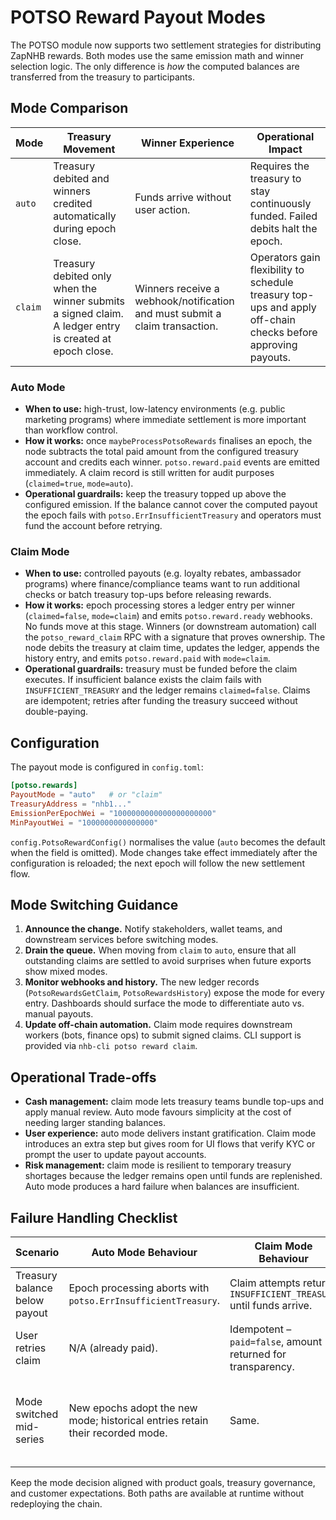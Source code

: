 # POTSO Reward Payout Modes

The POTSO module now supports two settlement strategies for distributing ZapNHB rewards. Both modes use the same emission
math and winner selection logic. The only difference is *how* the computed balances are transferred from the treasury to
participants.

## Mode Comparison

| Mode  | Treasury Movement | Winner Experience | Operational Impact |
|-------|-------------------|-------------------|--------------------|
| `auto`  | Treasury debited and winners credited automatically during epoch close. | Funds arrive without user action. | Requires the treasury to stay continuously funded. Failed debits halt the epoch. |
| `claim` | Treasury debited only when the winner submits a signed claim. A ledger entry is created at epoch close. | Winners receive a webhook/notification and must submit a claim transaction. | Operators gain flexibility to schedule treasury top-ups and apply off-chain checks before approving payouts. |

### Auto Mode

* **When to use:** high-trust, low-latency environments (e.g. public marketing programs) where immediate settlement is
  more important than workflow control.
* **How it works:** once `maybeProcessPotsoRewards` finalises an epoch, the node subtracts the total paid amount from the
  configured treasury account and credits each winner. `potso.reward.paid` events are emitted immediately. A claim record is
  still written for audit purposes (`claimed=true`, `mode=auto`).
* **Operational guardrails:** keep the treasury topped up above the configured emission. If the balance cannot cover the
  computed payout the epoch fails with `potso.ErrInsufficientTreasury` and operators must fund the account before retrying.

### Claim Mode

* **When to use:** controlled payouts (e.g. loyalty rebates, ambassador programs) where finance/compliance teams want to run
  additional checks or batch treasury top-ups before releasing rewards.
* **How it works:** epoch processing stores a ledger entry per winner (`claimed=false`, `mode=claim`) and emits
  `potso.reward.ready` webhooks. No funds move at this stage. Winners (or downstream automation) call the
  `potso_reward_claim` RPC with a signature that proves ownership. The node debits the treasury at claim time, updates the
  ledger, appends the history entry, and emits `potso.reward.paid` with `mode=claim`.
* **Operational guardrails:** treasury must be funded before the claim executes. If insufficient balance exists the claim
  fails with `INSUFFICIENT_TREASURY` and the ledger remains `claimed=false`. Claims are idempotent; retries after funding the
  treasury succeed without double-paying.

## Configuration

The payout mode is configured in `config.toml`:

```toml
[potso.rewards]
PayoutMode = "auto"   # or "claim"
TreasuryAddress = "nhb1..."
EmissionPerEpochWei = "1000000000000000000000"
MinPayoutWei = "1000000000000000"
```

`config.PotsoRewardConfig()` normalises the value (`auto` becomes the default when the field is omitted). Mode changes take
effect immediately after the configuration is reloaded; the next epoch will follow the new settlement flow.

## Mode Switching Guidance

1. **Announce the change.** Notify stakeholders, wallet teams, and downstream services before switching modes.
2. **Drain the queue.** When moving from `claim` to `auto`, ensure that all outstanding claims are settled to avoid surprises
   when future exports show mixed modes.
3. **Monitor webhooks and history.** The new ledger records (`PotsoRewardsGetClaim`, `PotsoRewardsHistory`) expose the mode for
   every entry. Dashboards should surface the mode to differentiate auto vs. manual payouts.
4. **Update off-chain automation.** Claim mode requires downstream workers (bots, finance ops) to submit signed claims. CLI
   support is provided via `nhb-cli potso reward claim`.

## Operational Trade-offs

* **Cash management:** claim mode lets treasury teams bundle top-ups and apply manual review. Auto mode favours simplicity at
  the cost of needing larger standing balances.
* **User experience:** auto mode delivers instant gratification. Claim mode introduces an extra step but gives room for UI flows
  that verify KYC or prompt the user to update payout accounts.
* **Risk management:** claim mode is resilient to temporary treasury shortages because the ledger remains open until funds are
  replenished. Auto mode produces a hard failure when balances are insufficient.

## Failure Handling Checklist

| Scenario | Auto Mode Behaviour | Claim Mode Behaviour | Operator Action |
|----------|--------------------|----------------------|-----------------|
| Treasury balance below payout | Epoch processing aborts with `potso.ErrInsufficientTreasury`. | Claim attempts return `INSUFFICIENT_TREASURY` until funds arrive. | Fund treasury, rerun claim/epoch. |
| User retries claim | N/A (already paid). | Idempotent – `paid=false`, amount returned for transparency. | Inform user no additional action is needed. |
| Mode switched mid-series | New epochs adopt the new mode; historical entries retain their recorded mode. | Same. | Communicate expected behaviour; exports include the `mode` field for reconciliation. |

Keep the mode decision aligned with product goals, treasury governance, and customer expectations. Both paths are available at
runtime without redeploying the chain.
